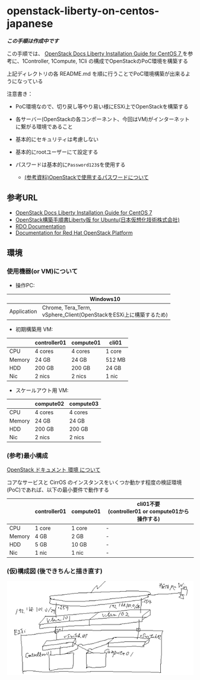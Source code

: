 # openstack-liberty-on-centos-japanese

***この手順は作成中です***

この手順では、
[OpenStack Docs Liberty Installation Guide for CentOS 7 ](http://docs.openstack.org/liberty/ja/install-guide-rdo/) を参考に、1Controller, 1Compute, 1Cli の構成でOpenStackのPoC環境を構築する

上記ディレクトリの各 README.md を順に行うことでPoC環境構築が出来るようになっている


注意書き：
- PoC環境なので、切り戻し等やり易い様にESXi上でOpenStackを構築する

- 各サーバー(OpenStackの各コンポーネント、今回はVM)がインターネットに繋がる環境であること

- 基本的にセキュリティは考慮しない

- 基本的にrootユーザーにて設定する

- パスワードは基本的に`Password123$`を使用する
  - [(参考資料)OpenStackで使用するパスワードについて](http://docs.openstack.org/liberty/ja/install-guide-rdo/environment-security.html)




## 参考URL

- [OpenStack Docs Liberty Installation Guide for CentOS 7 ](http://docs.openstack.org/liberty/ja/install-guide-rdo/)
- [OpenStack構築手順書Liberty版 for Ubuntu(日本仮想化技術株式会社)](http://www.slideshare.net/VirtualTech-JP/openstackmitaka)
- [RDO Documentation](https://www.rdoproject.org/documentation/)
- [Documentation for Red Hat OpenStack Platform](https://access.redhat.com/documentation/ja/red-hat-openstack-platform?version=7/)


## 環境

### 使用機器(or VM)について

- 操作PC:

|   |Windows10|
|---|---|
|Application|Chrome, Tera_Term, </br>vSphere_Client(OpenStackをESXi上に構築するため)|


- 初期構築用 VM:

|   |controller01|compute01|cli01|
|---|---|---|---|
|CPU|4 cores|4 cores|1 core|
|Memory|24 GB|24 GB|512 MB|
|HDD|200 GB|200 GB|24 GB|
|Nic|2 nics|2 nics|1 nic|


- スケールアウト用 VM:

|   |compute02|compute03|
|---|---|---|
|CPU|4 cores|4 cores|
|Memory|24 GB|24 GB|
|HDD|200 GB|200 GB|
|Nic|2 nics|2 nics|


### (参考)最小構成

[OpenStack ドキュメント 環境 について](http://docs.openstack.org/liberty/ja/install-guide-rdo/environment.html)

コアなサービスと CirrOS のインスタンスをいくつか動かす程度の検証環境(PoC)であれば、以下の最小要件で動作する

|   |controller01|compute01|cli01不要</br>(controller01 or compute01から操作する)|
|---|---|---|---|
|CPU|1 core|1 core| - |
|Memory|4 GB|2 GB| - |
|HDD|5 GB|10 GB| - |
|Nic|1 nic|1 nic| - |


### (仮)構成図 (後できちんと描き直す)

<!-- <img src="https://github.com/Soichiro75/openstack-liberty-on-centos-japanese/blob/master/images/OpenStack構成図_超下書き.png" width="320px" title="OpenStack全体構成図">
-->

![OpenStack全体構成図 (超下書き)](https://github.com/Soichiro75/openstack-liberty-on-centos-japanese/blob/master/images/OpenStack構成図_超下書き.png)
